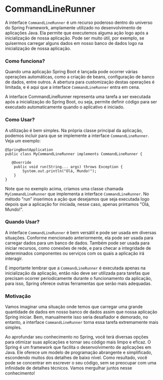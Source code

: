 # CommandLineRunner

A interface `CommandLineRunner` é um recurso poderoso dentro do universo do Spring Framework, amplamente utilizado no desenvolvimento de aplicações Java. Ela permite que executemos alguma ação logo após a inicialização de nossa aplicação. Pode ser muito útil, por exemplo, se quisermos carregar alguns dados em nosso banco de dados logo na inicialização de nossa aplicação.

### Como funciona?

Quando uma aplicação Spring Boot é lançada pode ocorrer várias operações automáticas, como a criação de beans, configuração de banco de dados, entre outros. A abertura para customização destas operações é limitada, e é aqui que a interface `CommandLineRunner` entra em cena.

A interface CommandLineRunner representa uma tarefa a ser executada após a inicialização do Spring Boot, ou seja, permite definir código para ser executado automaticamente quando o aplicativo é iniciado.

### Como Usar?

A utilização é bem simples. Na própria classe principal da aplicação, podemos incluir para que se implemente a interface `CommandLineRunner`. Veja um exemplo:

```
@SpringBootApplication
public class MyCommandLineRunner implements CommandLineRunner {
   
   @Override
    public void run(String... args) throws Exception {
        System.out.println("Olá, Mundo!");
    }
}

```

Note que no exemplo acima, criamos uma classe chamada `MyCommandLineRunner` que implementa a interface `CommandLineRunner`. No método "run" inserimos a ação que desejamos que seja executada logo depois que a aplicação for iniciada, nesse caso, apenas printamos "Olá, Mundo!".

### Quando Usar?

A interface `CommandLineRunner` é bem versátil e pode ser usada em diversas situações. Conforme mencionado anteriormente, ela pode ser usada para carregar dados para um banco de dados. Também pode ser usada para iniciar recursos, como conexões de rede, e para checar a integridade de determinados componentes ou serviços com os quais a aplicação irá interagir.

É importante lembrar que a `CommandLineRunner` é executada apenas na inicialização da aplicação, então não deve ser utilizada para tarefas que precisam ocorrer periodicamente durante o funcionamento da aplicação, para isso, Spring oferece outras ferramentas que serão mais adequadas.

### Motivação

Vamos imaginar uma situação onde temos que carregar uma grande quantidade de dados em nosso banco de dados assim que nossa aplicação Spring iniciar. Bem, manualmente isso seria desafiador e demorado, no entanto, a interface `CommandLineRunner` torna essa tarefa extremamente mais simples.

Ao aprofundar seu conhecimento no Spring, você terá diversas opções para otimizar suas aplicações e tornar seu código mais limpo e eficaz. O Spring é um framework que facilita o desenvolvimento de aplicações em Java. Ele oferece um modelo de programação abrangente e simplificado, escondendo muitos dos detalhes de baixo nível. Como resultado, você pode se concentrar em escrever o seu código, sem se preocupar com uma infinidade de detalhes técnicos. Vamos mergulhar juntos nesse conhecimento!



